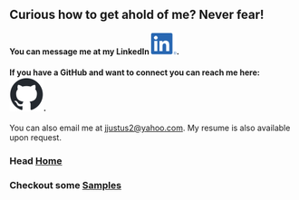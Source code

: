 ## Curious how to get ahold of me? Never fear!
#### You can message me at my LinkedIn [![LinkedIn](assets/images/LI-In-Bug.png)](https://www.linkedin.com/in/joshua-justus/).
#### If you have a GitHub and want to connect you can reach me here: [![Github](assets/images/github-mark.png)](https://github.com/jdjustus94).

You can also email me at jjustus2@yahoo.com.
My resume is also available upon request.

### Head [Home](./README.md)
### Checkout some [Samples](./samples.md)
